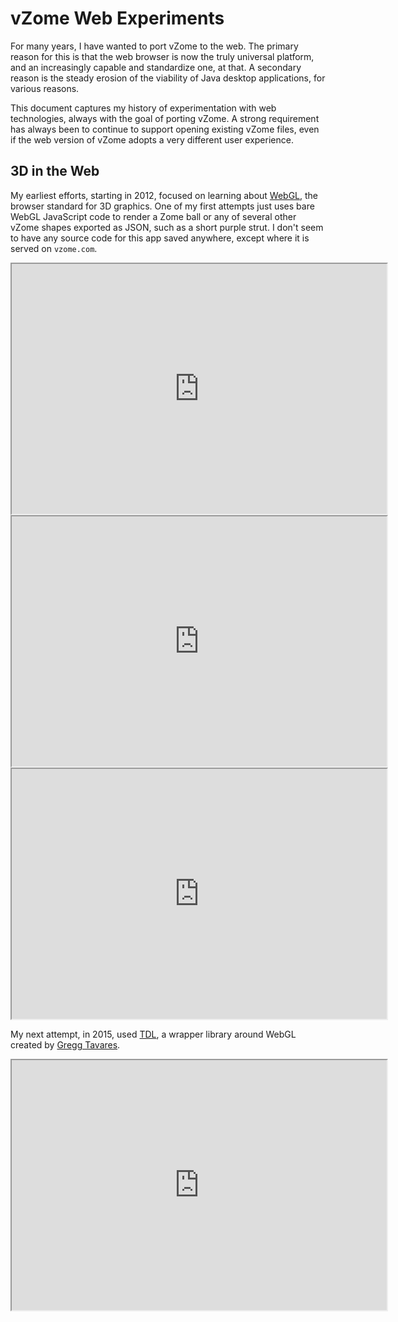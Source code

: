 
# vZome Web Experiments

For many years, I have wanted to port vZome to the web.
The primary reason for this is that the web browser is now the truly universal platform,
and an increasingly capable and standardize one, at that.
A secondary reason is the steady erosion of the viability of Java desktop applications,
for various reasons.

This document captures my history of experimentation with web technologies,
always with the goal of porting vZome.  A strong requirement has always been to
continue to support opening existing vZome files, even if the web version of vZome
adopts a very different user experience.

## 3D in the Web

My earliest efforts, starting in 2012, focused on learning about
[WebGL](https://www.khronos.org/webgl/), the browser standard for 3D graphics.
One of my first attempts just uses bare WebGL JavaScript code to
render a Zome ball or any of several other
vZome shapes exported as JSON, such as a short purple strut.
I don't seem to have any source code for this app saved anywhere, except where it is served on `vzome.com`.

<iframe id="first-zomeball"
    title="First Web Zome ball"
    width="600"
    height="400"
    src="https://www.vzome.com/testWebGL">
</iframe>

<iframe id="first-strut"
    title="First Web Zome strut"
    width="600"
    height="400"
    src="https://www.vzome.com/testWebGL/purpleShort.html">
</iframe>

<iframe id="three-ball"
    title="First Three.js"
    width="600"
    height="400"
    src="https://vorth.github.io/vzome-web/">
</iframe>


My next attempt, in 2015, used [TDL](https://github.com/greggman/tdl), a wrapper library around WebGL
created by [Gregg Tavares](https://games.greggman.com/game/about/).

<iframe id="first-strut"
    title="First Web Zome strut"
    width="600"
    height="400"
    src="https://www.vzome.com/testWebGL/purpleShort.html">
</iframe>
